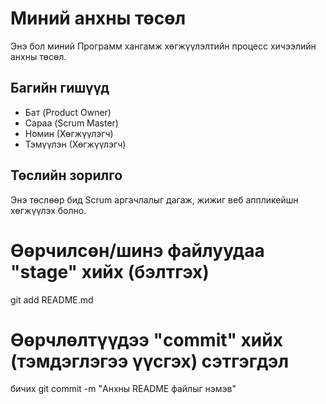 # Миний анхны төсөл
Энэ бол миний Программ хангамж хөгжүүлэлтийн процесс
хичээлийн анхны төсөл.
## Багийн гишүүд
- Бат (Product Owner)
- Сараа (Scrum Master)
- Номин (Хөгжүүлэгч)
- Тэмүүлэн (Хөгжүүлэгч)
## Төслийн зорилго
Энэ төслөөр бид Scrum аргачлалыг дагаж, жижиг веб аппликейшн
хөгжүүлэх болно.
# Өөрчилсөн/шинэ файлуудаа "stage" хийх (бэлтгэх)
git add README.md
# Өөрчлөлтүүдээ "commit" хийх (тэмдэглэгээ үүсгэх) сэтгэгдэл
бичих
git commit -m "Анхны README файлыг нэмэв"
